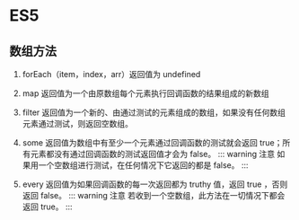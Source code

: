 # ES5

## 数组方法

1. forEach（item，index，arr）返回值为 undefined

2. map 返回值为一个由原数组每个元素执行回调函数的结果组成的新数组

3. filter 返回值为一个新的、由通过测试的元素组成的数组，如果没有任何数组元素通过测试，则返回空数组。

4. some 返回值为数组中有至少一个元素通过回调函数的测试就会返回 true；所有元素都没有通过回调函数的测试返回值才会为 false。
   ::: warning 注意
   如果用一个空数组进行测试，在任何情况下它返回的都是 false。
   :::

5. every 返回值为如果回调函数的每一次返回都为 truthy 值，返回 true ，否则返回 false。
   ::: warning 注意
   若收到一个空数组，此方法在一切情况下都会返回 true。
   :::
